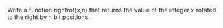 Write a function rightrot(x,n) that returns the value of the integer x rotated to the right by n bit 
positions.
